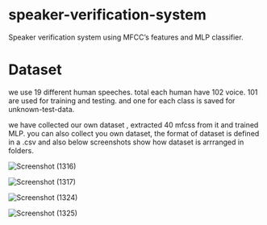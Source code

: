 # speaker-verification-system
 Speaker verification system using MFCC’s  features and MLP classifier.

# Dataset 
we use 19 different human speeches. total each human have 102 voice. 101 are used for training and testing.  and one for each class is saved for unknown-test-data.

we have collected our own dataset , extracted 40 mfcss from it and trained MLP. 
you can also collect you own dataset, the format of dataset is defined in a .csv and also below screenshots show how dataset is arrranged in folders.

![Screenshot (1316)](https://user-images.githubusercontent.com/68731898/184070389-6c4d72b7-dd5d-402b-819b-0664e292d963.png)

![Screenshot (1317)](https://user-images.githubusercontent.com/68731898/184070398-a3f0700c-2b22-454a-860f-09eeb2cdbef4.png)


![Screenshot (1324)](https://user-images.githubusercontent.com/68731898/184070418-5072aa8a-2159-47e7-97ce-985436cf6b70.png)


![Screenshot (1325)](https://user-images.githubusercontent.com/68731898/184070427-3c01874a-98d3-4530-bf36-36cdb4252b8d.png)
